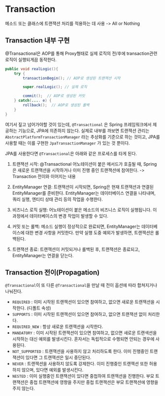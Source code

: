 # Transaction

메소드 또는 클래스에 트랜잭션 처리를 적용하는 데 사용
-> All or Nothing

## Transaction 내부 구현
@Transactional은 AOP를 통해 Proxy형태로 실제 로직의 전/후에 transaction관련 로직이 실행되게끔 동작한다.
```Java
public void realLogic(){
    try {
        transactionBegin(); // AOP로 생성된 트랜잭션 시작 

        super.realLogic(); // 실제 로직

        commit();  // AOP로 생성된 커밋
    } catch(.... e) {
        rollback();  // AOP로 생성된 롤백
    }
}
```
여기서 짚고 넘어가야할 것이 있는데, `@Transactional` 은 Spring 프레임워크에서 제공하는 기능으로, JPA에 의존하지 않는다. 실제로 내부를 까보면 트랜잭션 관리는 `AbstractPlatformTransactionManager` 라는 추상화를 기준으로 하는 것이고, JPA를 사용할 때는 이를 구현한 `JpaTransactionManager` 가 있는 것 뿐이다.

JPA를 사용한다면 `@Transactional`은 아래와 같은 프로세스를 타게 된다.
1. 트랜잭션 시작: @Transactional 어노테이션이 붙은 메서드가 호출될 때, Spring은 새로운 트랜잭션을 시작하거나 이미 진행 중인 트랜잭션에 참여한다. -> Transaction 전이와 이어지는 내용

2. EntityManager 연결: 트랜잭션이 시작되면, Spring은 현재 트랜잭션과 연결된 EntityManager를 준비한다. EntityManager는 데이터베이스 연결을 나타내며, 쿼리 실행, 엔티티 상태 관리 등의 작업을 수행한다.

3. 비즈니스 로직 실행: 어노테이션이 붙은 메소드의 비즈니스 로직이 실행됩니다. 이 과정에서 데이터베이스의 변경 작업이 발생할 수 있다.

4. 커밋 또는 롤백: 메소드 실행이 정상적으로 완료되면, EntityManager는 데이터베이스에 대한 변경 사항을 커밋한다. 만약 실행 도중 예외가 발생하면, 트랜잭션은 롤백된다.

5. 트랜잭션 종료: 트랜잭션이 커밋되거나 롤백된 후, 트랜잭션은 종료되고, EntityManager는 연결을 닫는다.

## Transaction 전이(Propagation)
`@Transactional`이 또 다른 `@Transactional`을 만날 때 전이 옵션에 따라 합쳐지거나 나눠진다.
- `REQUIRED` : 이미 시작된 트랜잭션이 있으면 참여하고, 없으면 새로운 트랜잭션을 시작한다. (디폴트 속성)
- `SUPPORTS` : 이미 시작된 트랜잭션이 있으면 참여하고, 없으면 트랜잭션 없이 처리한다.
- `REQUIRED_NEW` : 항상 새로운 트랜잭션을 시작한다.
- `MANDATORY` : 이미 시작된 트랜잭션이 있으면 참여하고, 없으면 새로운 트랜색션을 시작하는 대신 예외를 발생시킨다. 혼자서는 독립적으로 수행되면 안되는 경우에 사용된다.
- `NOT_SUPPORTED` : 트랜잭션을 사용하지 않고 처리하도록 한다. 이미 진행중인 트랜잭션이 있다면 그 트랜잭션은 일시 중단된다.
- `NEVER` : 트랜잭션을 사용하지 않도록 강제한다. 이미 진행중인 트랜잭션 또한 허용하지 않으며, 있다면 예외를 발생시킨다.
- `NESTED` : 이미 실행중인 트랜잭션이 있다면 중첩하여 트랜잭션을 진행한다. 부모 트랜잭션은 중첩 트랜잭션에 영향을 주지만 중첩 트랜잭션은 부모 트랜잭션에 영향을 주지 않는다.